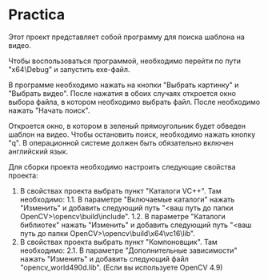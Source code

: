 # Practica

Этот проект представляет собой программу для поиска шаблона на видео.

Чтобы воспользоваться программой, необходимо перейти по пути "x64\Debug" и запустить exe-файл.

В программе необходимо нажать на кнопки "Выбрать картинку" и "Выбрать видео". После нажатия в 
обоих случаях откроется окно выбора файла, в котором необходимо выбрать файл. 
После необходимо нажать "Начать поиск".

Откроется окно, в котором в зеленый прямоугольник будет обведен шаблон на видео. Чтобы остановить поиск, 
необходимо нажать кнопку "q". В операционной системе должен быть обязательно включен английский язык.

Для сборки проекта необходимо настроить следующие свойства проекта:
1. В свойствах проекта выбрать пункт "Каталоги VC++". Там необходимо:
   1.1. В параметре "Включаемые каталоги" нажать "Изменить" и
   добавить следующий путь "<ваш путь до папки OpenCV>\opencv\build\include".
   1.2. В параметре "Каталоги библиотек" нажать "Изменить" и
   добавить следующий путь "<ваш путь до папки OpenCV>\opencv\build\x64\vc16\lib".
3. В свойствах проекта выбрать пункт "Компоновщик". Там необходимо:
   2.1. В параметре "Дополнительные зависимости" нажать "Изменить" и
   добавить следующий файл "opencv_world490d.lib". (Если вы используете OpenCV 4.9)
